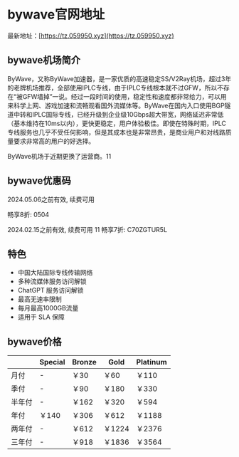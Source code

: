 # bywave官网地址

最新地址：[https://tz.059950.xyz](https://tz.059950.xyz)

## bywave机场简介

ByWave，又称ByWave加速器，是一家优质的高速稳定SS/V2Ray机场，超过3年的老牌机场推荐，全部使用IPLC专线，由于IPLC专线根本就不过GFW，所以不存在“被GFW墙掉”一说。经过一段时间的使用，稳定性和速度都非常给力，可以用来科学上网、游戏加速和流畅观看国外流媒体等。ByWave在国内入口使用BGP隧道中转和IPLC国际专线，已经升级到企业级10Gbps超大带宽，网络延迟非常低（基本维持在10ms以内），更快更稳定，用户体验极佳。即使在特殊时期，IPLC专线服务也几乎不受任何影响，但是其成本也是非常昂贵，是商业用户和对线路质量要求非常高的用户的好选择。

ByWave机场于近期更换了运营商。11

## bywave优惠码

2024.05.06之前有效, 续费可用

畅享8折: 0504

2024.02.15之前有效, 续费可用
11
畅享7折: C70ZGTUR5L

## 特色

* 中国大陆国际专线传输网络
* 多种流媒体服务访问解锁
* ChatGPT 服务访问解锁
* 最高无速率限制
* 每月最高1000GB流量
* 适用于 SLA 保障

## bywave价格

||Special|Bronze|Gold|Platinum|
|----|----|----|----|----|
|月付|-|￥30|￥60|￥110|
|季付|-|￥90|￥180|￥330|
|半年付|-|￥162|￥320|￥594|
|年付|￥140|￥306|￥612|￥1188|
|两年付|-|￥612|￥1224|￥2376|
|三年付|-|￥918|￥1836|￥3564|
